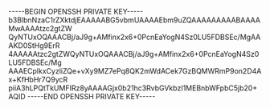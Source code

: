 -----BEGIN OPENSSH PRIVATE KEY-----
b3BlbnNzaC1rZXktdjEAAAAABG5vbmUAAAAEbm9uZQAAAAAAAAABAAAAMwAAAAtzc2gtZW
QyNTUxOQAAACBj/aJ9g+AMfinx2x6+0PcnEaYogN4Sz0LU5FDBSEc/MgAAAKD0StHg9ErR
4AAAAAtzc2gtZWQyNTUxOQAAACBj/aJ9g+AMfinx2x6+0PcnEaYogN4Sz0LU5FDBSEc/Mg
AAAECplkxCyzliZQe+vXy9MZ7ePq8QK2mWdACek7GzBQMWRmP9on2D4Ax+KfHbHr7Q9ycR
piiA3hLPQtTkUMFIRz8yAAAAGjx0b21hc3RvbGVkbzI1MEBnbWFpbC5jb20+AQID
-----END OPENSSH PRIVATE KEY-----
